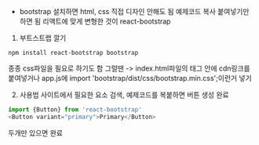 * bootstrap
설치하면 html, css 직접 디자인 안해도 됨
예제코드 복사 붙여넣기만 하면 됨
리액트에 맞게 변형한 것이 react-bootstrap

1. 부트스트랩 깔기
```
npm install react-bootstrap bootstrap
```
종종 css파일을 필요로 하기도 함
그럴땐 -> index.html파일의 <head>태그 안에 cdn링크를 붙여넣거나
app.js에 import 'bootstrap/dist/css/bootstrap.min.css';이런거 넣기

2. 사용법
사이트에서 필요한 요소 검색, 예제코드를 복붙하면 버튼 생성 완료
```javascript
import {Button} from 'react-bootstrap'
<Button variant="primary">Primary</Button>
```
두개만 있으면 완료